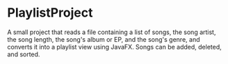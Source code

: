 # PlaylistProject
A small project that reads a file containing a list of songs, the song artist, the song length, the song's album or EP, and the song's genre, and converts it into 
a playlist view using JavaFX. Songs can be added, deleted, and sorted.  
